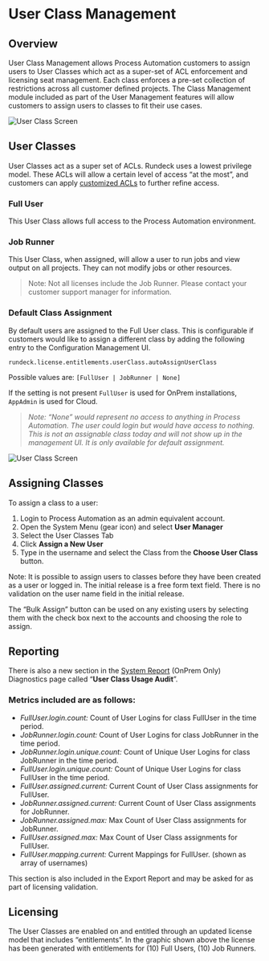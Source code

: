 # User Class Management

## Overview

User Class Management allows Process Automation customers to assign users to User Classes which act as a super-set of ACL enforcement and licensing seat management.  Each class enforces a pre-set collection of restrictions across all customer defined projects.  The Class Management module included as part of the User Management features will allow customers to assign users to classes to fit their use cases.

![User Class Screen](~@assets/img/user-classes.png)

## User Classes

User Classes act as a super set of ACLs.  Rundeck uses a lowest privilege model.  These ACLs will allow a certain level of access “at the most”, and customers can apply [customized ACLs](https://docs.rundeck.com/docs/tutorials/access-control.html) to further refine access.

### Full User

This User Class allows full access to the Process Automation environment.

### Job Runner

This User Class, when assigned, will allow a user to run jobs and view output on all projects. They can not modify jobs or other resources.

> Note: Not all licenses include the Job Runner.  Please contact your customer support manager for information.

### Default Class Assignment

By default users are assigned to the Full User class.  This is configurable if customers would like to assign a different class by adding the following entry to the Configuration Management UI.

```
rundeck.license.entitlements.userClass.autoAssignUserClass
```

Possible values are: `[FullUser | JobRunner | None]`

If the setting is not present `FullUser` is used for OnPrem installations, `AppAdmin` is used for Cloud.

>_Note: “None” would represent no access to anything in Process Automation.  The user could login but would have access to nothing.  This is not an assignable class today and will not show up in the management UI.  It is only available for default assignment._

![User Class Screen](~@assets/img/user-classes-config.png)

## Assigning Classes

To assign a class to a user:

1. Login to Process Automation as an admin equivalent account.
1. Open the System Menu (gear icon) and select **User Manager**
1. Select the User Classes Tab
1. Click **Assign a New User**
1. Type in the username and select the Class from the **Choose User Class** button.

Note: It is possible to assign users to classes before they have been created as a user or logged in.  The initial release is a free form text field.  There is no validation on the user name field in the initial release.

The “Bulk Assign” button can be used on any existing users by selecting them with the check box next to the accounts and choosing the role to assign.

## Reporting

There is also a new section in the [System Report](/manual/system-report.md) (OnPrem Only) Diagnostics page called “**User Class Usage Audit**”.

### Metrics included are as follows:

* _FullUser.login.count:_ Count of User Logins for class FullUser in the time period.
* _JobRunner.login.count:_ Count of User Logins for class JobRunner in the time period.
* _JobRunner.login.unique.count:_ Count of Unique User Logins for class JobRunner in the time period.
* _FullUser.login.unique.count:_ Count of Unique User Logins for class FullUser in the time period.
* _FullUser.assigned.current:_ Current Count of User Class assignments for FullUser.
* _JobRunner.assigned.current:_ Current Count of User Class assignments for JobRunner.
* _JobRunner.assigned.max:_ Max Count of User Class assignments for JobRunner.
* _FullUser.assigned.max:_ Max Count of User Class assignments for FullUser.
* _FullUser.mapping.current:_ Current Mappings for FullUser. (shown as array of usernames)

This section is also included in the Export Report and may be asked for as part of licensing validation.

## Licensing

The User Classes are enabled on and entitled through an updated license model that includes “entitlements”.  In the graphic shown above the license has been generated with entitlements for (10) Full Users, (10) Job Runners.
